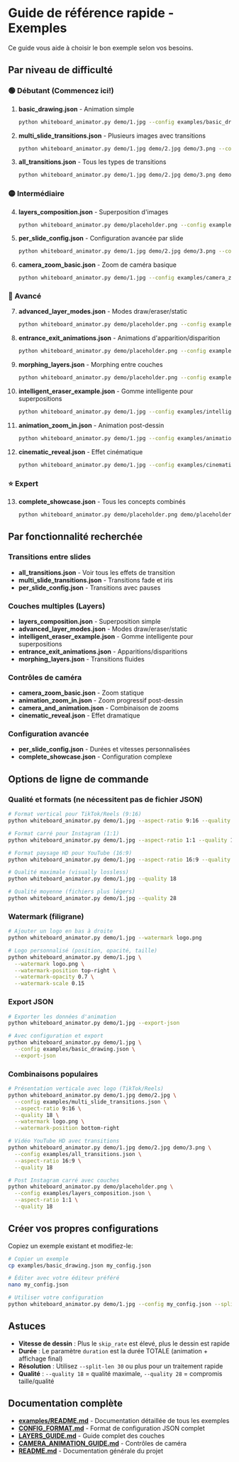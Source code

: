 # Guide de référence rapide - Exemples

Ce guide vous aide à choisir le bon exemple selon vos besoins.

## Par niveau de difficulté

### 🟢 Débutant (Commencez ici!)

1. **basic_drawing.json** - Animation simple
   ```bash
   python whiteboard_animator.py demo/1.jpg --config examples/basic_drawing.json --split-len 30
   ```

2. **multi_slide_transitions.json** - Plusieurs images avec transitions
   ```bash
   python whiteboard_animator.py demo/1.jpg demo/2.jpg demo/3.png --config examples/multi_slide_transitions.json --split-len 30
   ```

3. **all_transitions.json** - Tous les types de transitions
   ```bash
   python whiteboard_animator.py demo/1.jpg demo/2.jpg demo/3.png demo/1.jpg demo/2.jpg demo/3.png --config examples/all_transitions.json --split-len 30
   ```

### 🟡 Intermédiaire

4. **layers_composition.json** - Superposition d'images
   ```bash
   python whiteboard_animator.py demo/placeholder.png --config examples/layers_composition.json --split-len 30
   ```

5. **per_slide_config.json** - Configuration avancée par slide
   ```bash
   python whiteboard_animator.py demo/1.jpg demo/2.jpg demo/3.png --config examples/per_slide_config.json --split-len 30
   ```

6. **camera_zoom_basic.json** - Zoom de caméra basique
   ```bash
   python whiteboard_animator.py demo/1.jpg --config examples/camera_zoom_basic.json --split-len 30
   ```

### 🔴 Avancé

7. **advanced_layer_modes.json** - Modes draw/eraser/static
   ```bash
   python whiteboard_animator.py demo/placeholder.png --config examples/advanced_layer_modes.json --split-len 30
   ```

8. **entrance_exit_animations.json** - Animations d'apparition/disparition
   ```bash
   python whiteboard_animator.py demo/placeholder.png --config examples/entrance_exit_animations.json --split-len 30
   ```

9. **morphing_layers.json** - Morphing entre couches
   ```bash
   python whiteboard_animator.py demo/placeholder.png --config examples/morphing_layers.json --split-len 30
   ```

10. **intelligent_eraser_example.json** - Gomme intelligente pour superpositions
    ```bash
    python whiteboard_animator.py demo/1.jpg --config examples/intelligent_eraser_example.json --split-len 30
    ```

11. **animation_zoom_in.json** - Animation post-dessin
    ```bash
    python whiteboard_animator.py demo/1.jpg --config examples/animation_zoom_in.json --split-len 30
    ```

12. **cinematic_reveal.json** - Effet cinématique
    ```bash
    python whiteboard_animator.py demo/1.jpg --config examples/cinematic_reveal.json --split-len 30
    ```

### ⭐ Expert

13. **complete_showcase.json** - Tous les concepts combinés
    ```bash
    python whiteboard_animator.py demo/placeholder.png demo/placeholder.png --config examples/complete_showcase.json --split-len 30
    ```

## Par fonctionnalité recherchée

### Transitions entre slides
- **all_transitions.json** - Voir tous les effets de transition
- **multi_slide_transitions.json** - Transitions fade et iris
- **per_slide_config.json** - Transitions avec pauses

### Couches multiples (Layers)
- **layers_composition.json** - Superposition simple
- **advanced_layer_modes.json** - Modes draw/eraser/static
- **intelligent_eraser_example.json** - Gomme intelligente pour superpositions
- **entrance_exit_animations.json** - Apparitions/disparitions
- **morphing_layers.json** - Transitions fluides

### Contrôles de caméra
- **camera_zoom_basic.json** - Zoom statique
- **animation_zoom_in.json** - Zoom progressif post-dessin
- **camera_and_animation.json** - Combinaison de zooms
- **cinematic_reveal.json** - Effet dramatique

### Configuration avancée
- **per_slide_config.json** - Durées et vitesses personnalisées
- **complete_showcase.json** - Configuration complexe

## Options de ligne de commande

### Qualité et formats (ne nécessitent pas de fichier JSON)

```bash
# Format vertical pour TikTok/Reels (9:16)
python whiteboard_animator.py demo/1.jpg --aspect-ratio 9:16 --quality 18

# Format carré pour Instagram (1:1)
python whiteboard_animator.py demo/1.jpg --aspect-ratio 1:1 --quality 18

# Format paysage HD pour YouTube (16:9)
python whiteboard_animator.py demo/1.jpg --aspect-ratio 16:9 --quality 18

# Qualité maximale (visually lossless)
python whiteboard_animator.py demo/1.jpg --quality 18

# Qualité moyenne (fichiers plus légers)
python whiteboard_animator.py demo/1.jpg --quality 28
```

### Watermark (filigrane)

```bash
# Ajouter un logo en bas à droite
python whiteboard_animator.py demo/1.jpg --watermark logo.png

# Logo personnalisé (position, opacité, taille)
python whiteboard_animator.py demo/1.jpg \
  --watermark logo.png \
  --watermark-position top-right \
  --watermark-opacity 0.7 \
  --watermark-scale 0.15
```

### Export JSON

```bash
# Exporter les données d'animation
python whiteboard_animator.py demo/1.jpg --export-json

# Avec configuration et export
python whiteboard_animator.py demo/1.jpg \
  --config examples/basic_drawing.json \
  --export-json
```

### Combinaisons populaires

```bash
# Présentation verticale avec logo (TikTok/Reels)
python whiteboard_animator.py demo/1.jpg demo/2.jpg \
  --config examples/multi_slide_transitions.json \
  --aspect-ratio 9:16 \
  --quality 18 \
  --watermark logo.png \
  --watermark-position bottom-right

# Vidéo YouTube HD avec transitions
python whiteboard_animator.py demo/1.jpg demo/2.jpg demo/3.png \
  --config examples/all_transitions.json \
  --aspect-ratio 16:9 \
  --quality 18

# Post Instagram carré avec couches
python whiteboard_animator.py demo/placeholder.png \
  --config examples/layers_composition.json \
  --aspect-ratio 1:1 \
  --quality 18
```

## Créer vos propres configurations

Copiez un exemple existant et modifiez-le:

```bash
# Copier un exemple
cp examples/basic_drawing.json my_config.json

# Éditer avec votre éditeur préféré
nano my_config.json

# Utiliser votre configuration
python whiteboard_animator.py demo/1.jpg --config my_config.json --split-len 30
```

## Astuces

- **Vitesse de dessin** : Plus le `skip_rate` est élevé, plus le dessin est rapide
- **Durée** : Le paramètre `duration` est la durée TOTALE (animation + affichage final)
- **Résolution** : Utilisez `--split-len 30` ou plus pour un traitement rapide
- **Qualité** : `--quality 18` = qualité maximale, `--quality 28` = compromis taille/qualité

## Documentation complète

- **[examples/README.md](README.md)** - Documentation détaillée de tous les exemples
- **[CONFIG_FORMAT.md](../CONFIG_FORMAT.md)** - Format de configuration JSON complet
- **[LAYERS_GUIDE.md](../LAYERS_GUIDE.md)** - Guide complet des couches
- **[CAMERA_ANIMATION_GUIDE.md](../CAMERA_ANIMATION_GUIDE.md)** - Contrôles de caméra
- **[README.md](../README.md)** - Documentation générale du projet
